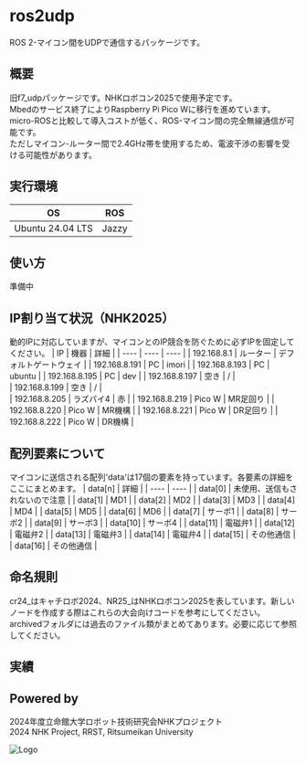 # ros2udp
ROS 2-マイコン間をUDPで通信するパッケージです。  

## 概要 
旧f7_udpパッケージです。NHKロボコン2025で使用予定です。    
Mbedのサービス終了によりRaspberry Pi Pico Wに移行を進めています。  
micro-ROSと比較して導入コストが低く、ROS-マイコン間の完全無線通信が可能です。     
ただしマイコン-ルーター間で2.4GHz帯を使用するため、電波干渉の影響を受ける可能性があります。  
## 実行環境 
| OS | ROS | 
| ---- | ---- | 
| Ubuntu 24.04 LTS | Jazzy | 


## 使い方
準備中      


## IP割り当て状況（NHK2025）
動的IPに対応していますが、マイコンとのIP競合を防ぐために必ずIPを固定してください。
| IP | 機器 | 詳細 |
| ---- | ---- | ---- |
| 192.168.8.1 | ルーター | デフォルトゲートウェイ |
| 192.168.8.191 | PC | imori | 
| 192.168.8.193 | PC | ubuntu | 
| 192.168.8.195 | PC | dev | 
| 192.168.8.197 | 空き | / |  
| 192.168.8.199 | 空き | / |   
| 192.168.8.205 | ラズパイ4 | 赤 | 
| 192.168.8.219 | Pico W | MR足回り |
| 192.168.8.220 | Pico W | MR機構 |
| 192.168.8.221 | Pico W | DR足回り |
| 192.168.8.222 | Pico W | DR機構 |

## 配列要素について
マイコンに送信される配列'data'は17個の要素を持っています。各要素の詳細をここにまとめます。
| data[n] | 詳細 |
| ---- | ---- |
| data[0] | 未使用、送信もされないので注意 |
| data[1] | MD1 |
| data[2] | MD2 |
| data[3] | MD3 |
| data[4] | MD4 |
| data[5] | MD5 |
| data[6] | MD6 |
| data[7] | サーボ1 |
| data[8] | サーボ2 |
| data[9] | サーボ3 |
| data[10] | サーボ4 |
| data[11] | 電磁弁1 |
| data[12] | 電磁弁2 |
| data[13] | 電磁弁3 |
| data[14] | 電磁弁4 |
| data[15] | その他通信 |
| data[16] | その他通信 |

## 命名規則
cr24_はキャチロボ2024、NR25_はNHKロボコン2025を表しています。新しいノードを作成する際はこれらの大会向けコードを参考にしてください。
archivedフォルダには過去のファイル類がまとめてあります。必要に応じて参照してください。

## 実績

## Powered by
2024年度立命館大学ロボット技術研究会NHKプロジェクト  
2024 NHK Project, RRST, Ritsumeikan University 

![Logo](https://www.rrst.jp/img/logo.png)
